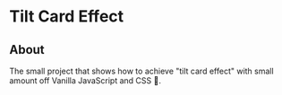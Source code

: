 # Tilt Card Effect


## About <a name = "about"></a>

The small project that shows how to achieve "tilt card effect" with small amount off Vanilla JavaScript and CSS 🙂.

